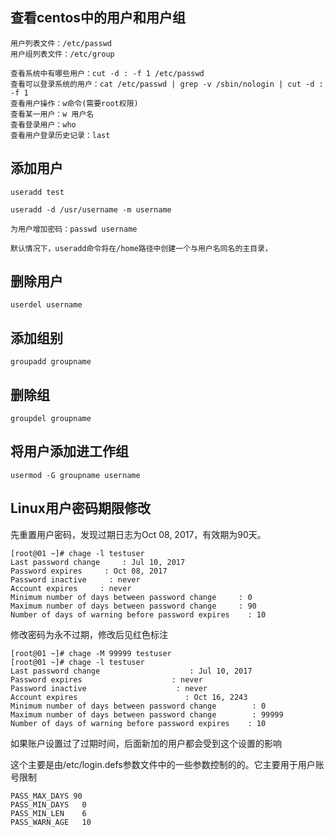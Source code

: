## 查看centos中的用户和用户组

 ```
用户列表文件：/etc/passwd
用户组列表文件：/etc/group

查看系统中有哪些用户：cut -d : -f 1 /etc/passwd
查看可以登录系统的用户：cat /etc/passwd | grep -v /sbin/nologin | cut -d : -f 1
查看用户操作：w命令(需要root权限)
查看某一用户：w 用户名
查看登录用户：who
查看用户登录历史记录：last
```

## 添加用户
```
useradd test

useradd -d /usr/username -m username

为用户增加密码：passwd username

默认情况下，useradd命令将在/home路径中创建一个与用户名同名的主目录，
```

## 删除用户
```
userdel username

```

## 添加组别

```
groupadd groupname
```
## 删除组

```
groupdel groupname
```

## 将用户添加进工作组
```
usermod -G groupname username
```


## Linux用户密码期限修改


先重置用户密码，发现过期日志为Oct 08, 2017，有效期为90天。

```
[root@01 ~]# chage -l testuser
Last password change     : Jul 10, 2017
Password expires     : Oct 08, 2017
Password inactive     : never
Account expires     : never
Minimum number of days between password change     : 0
Maximum number of days between password change     : 90
Number of days of warning before password expires    : 10
```
修改密码为永不过期，修改后见红色标注

```
[root@01 ~]# chage -M 99999 testuser
[root@01 ~]# chage -l testuser
Last password change                    : Jul 10, 2017
Password expires                    : never
Password inactive                    : never
Account expires                        : Oct 16, 2243
Minimum number of days between password change        : 0
Maximum number of days between password change        : 99999
Number of days of warning before password expires    : 10
```

如果账户设置过了过期时间，后面新加的用户都会受到这个设置的影响

这个主要是由/etc/login.defs参数文件中的一些参数控制的的。它主要用于用户账号限制
```
PASS_MAX_DAYS 90
PASS_MIN_DAYS	0
PASS_MIN_LEN	6
PASS_WARN_AGE	10
```
